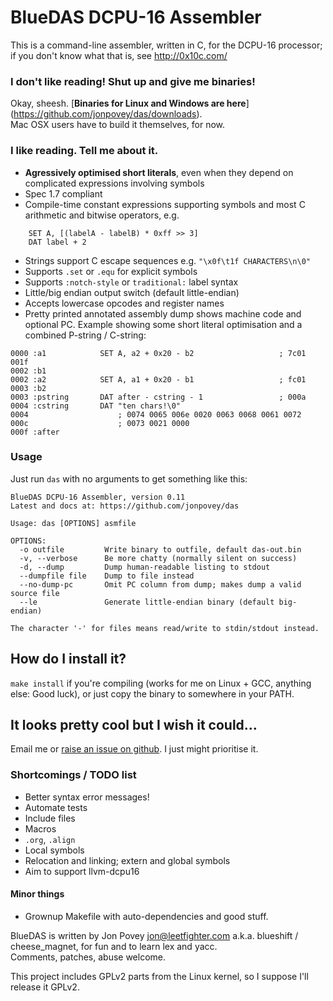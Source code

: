# BlueDAS DCPU-16 Assembler
This is a command-line assembler, written in C, for the DCPU-16 processor;
if you don't know what that is, see http://0x10c.com/

### I don't like reading! Shut up and give me binaries!
Okay, sheesh. [**Binaries for Linux and Windows are here**]
(https://github.com/jonpovey/das/downloads).  
Mac OSX users have to build it themselves, for now.

### I like reading. Tell me about it.
- **Agressively optimised short literals**, even when they depend
  on complicated expressions involving symbols
- Spec 1.7 compliant
- Compile-time constant expressions supporting symbols and most C arithmetic
  and bitwise operators, e.g.

```
	SET A, [(labelA - labelB) * 0xff >> 3]
	DAT label + 2
```

- Strings support C escape sequences e.g. `"\x0f\t1f CHARACTERS\n\0"`
- Supports `.set` or `.equ` for explicit symbols
- Supports `:notch-style` or `traditional:` label syntax
- Little/big endian output switch (default little-endian)
- Accepts lowercase opcodes and register names
- Pretty printed annotated assembly dump shows machine code and optional PC.
  Example showing some short literal optimisation and a combined P-string /
  C-string:

```
0000 :a1            SET A, a2 + 0x20 - b2                   ; 7c01 001f
0002 :b1
0002 :a2            SET A, a1 + 0x20 - b1                   ; fc01
0003 :b2
0003 :pstring       DAT after - cstring - 1                 ; 000a
0004 :cstring       DAT "ten chars!\0"
0004                    ; 0074 0065 006e 0020 0063 0068 0061 0072
000c                    ; 0073 0021 0000
000f :after
```

### Usage
Just run `das` with no arguments to get something like this:

```
BlueDAS DCPU-16 Assembler, version 0.11
Latest and docs at: https://github.com/jonpovey/das

Usage: das [OPTIONS] asmfile

OPTIONS:
  -o outfile         Write binary to outfile, default das-out.bin
  -v, --verbose      Be more chatty (normally silent on success)
  -d, --dump         Dump human-readable listing to stdout
  --dumpfile file    Dump to file instead
  --no-dump-pc       Omit PC column from dump; makes dump a valid source file
  --le               Generate little-endian binary (default big-endian)

The character '-' for files means read/write to stdin/stdout instead.
```

## How do I install it?
`make install` if you're compiling (works for me on Linux + GCC, anything else:
Good luck), or just copy the binary to somewhere in your PATH.

## It looks pretty cool but I wish it could...

Email me or [raise an issue on github](https://github.com/jonpovey/das/issues).
I just might prioritise it.

### Shortcomings / TODO list

- Better syntax error messages!
- Automate tests
- Include files
- Macros
- `.org`, `.align`
- Local symbols
- Relocation and linking; extern and global symbols
- Aim to support llvm-dcpu16

#### Minor things
- Grownup Makefile with auto-dependencies and good stuff.

BlueDAS is written by Jon Povey <jon@leetfighter.com> a.k.a. blueshift /
cheese_magnet, for fun and to learn lex and yacc.  
Comments, patches, abuse welcome.

This project includes GPLv2 parts from the Linux kernel, so I suppose I'll
release it GPLv2.
